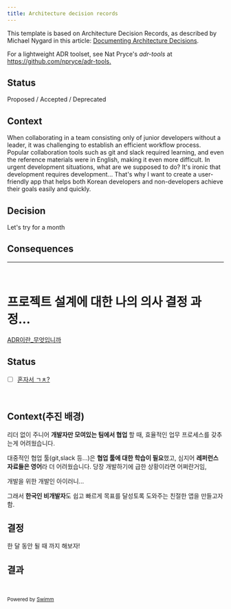 ```yaml
---
title: Architecture decision records
---
```

This template is based on Architecture Decision Records, as described by Michael Nygard in this article: [Documenting Architecture Decisions](http://thinkrelevance.com/blog/2011/11/15/documenting-architecture-decisions).

For a lightweight ADR toolset, see Nat Pryce's *adr-tools* at <https://github.com/npryce/adr-tools>[.](https://github.com/npryce/adr-tools.)

## Status

Proposed / Accepted / Deprecated

## Context

When collaborating in a team consisting only of junior developers without a leader, it was challenging to establish an efficient workflow process. Popular collaboration tools such as git and slack required learning, and even the reference materials were in English, making it even more difficult. In urgent development situations, what are we supposed to do? It's ironic that development requires development... That's why I want to create a user-friendly app that helps both Korean developers and non-developers achieve their goals easily and quickly.

## Decision

Let's try for a month

## Consequences

---

&nbsp;

# 프로젝트 설계에 대한 나의 의사 결정 과정...

[ADR이란\_무엇입니까](http://thinkrelevance.com/blog/2011/11/15/documenting-architecture-decisions)

## Status

- [ ] [혼자서 ㄱㅊ?](sol)&nbsp;

&nbsp;

## Context(추진 배경)

리더 없이 주니어 **개발자만 모여있는 팀에서 협업** 할 때, 효율적인 업무 프로세스를 갖추는게 어려웠습니다.&nbsp;

대중적인 협업 툴(git,slack 등...)은 **협업 툴에 대한 학습이 필요**했고, 심지어 **레퍼런스 자료들은 영어**라 더 어려웠습니다. 당장 개발하기에 급한 상황이라면 어쩌란거임,&nbsp;

개발을 위한 개발인 아이러니...

그래서 **한국인 비개발자**도 쉽고 빠르게 목표를 달성토록 도와주는 친절한 앱을 만들고자함.

## 결정

한 달 동안 될 때 까지 해보자!

## 결과

&nbsp;

<SwmMeta version="3.0.0" repo-id="Z2l0aHViJTNBJTNBc290aGF0JTNBJTNBcnV1a3I4MDgw" repo-name="sothat"><sup>Powered by [Swimm](https://app.swimm.io/)</sup></SwmMeta>
